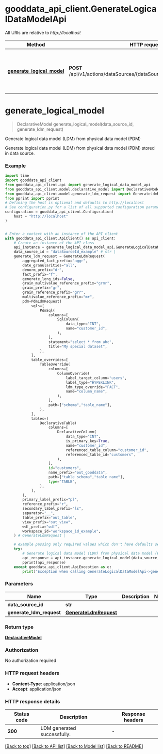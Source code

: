 # gooddata_api_client.GenerateLogicalDataModelApi

All URIs are relative to *http://localhost*

Method | HTTP request | Description
------------- | ------------- | -------------
[**generate_logical_model**](GenerateLogicalDataModelApi.md#generate_logical_model) | **POST** /api/v1/actions/dataSources/{dataSourceId}/generateLogicalModel | Generate logical data model (LDM) from physical data model (PDM)


# **generate_logical_model**
> DeclarativeModel generate_logical_model(data_source_id, generate_ldm_request)

Generate logical data model (LDM) from physical data model (PDM)

Generate logical data model (LDM) from physical data model (PDM) stored in data source.

### Example


```python
import time
import gooddata_api_client
from gooddata_api_client.api import generate_logical_data_model_api
from gooddata_api_client.model.declarative_model import DeclarativeModel
from gooddata_api_client.model.generate_ldm_request import GenerateLdmRequest
from pprint import pprint
# Defining the host is optional and defaults to http://localhost
# See configuration.py for a list of all supported configuration parameters.
configuration = gooddata_api_client.Configuration(
    host = "http://localhost"
)


# Enter a context with an instance of the API client
with gooddata_api_client.ApiClient() as api_client:
    # Create an instance of the API class
    api_instance = generate_logical_data_model_api.GenerateLogicalDataModelApi(api_client)
    data_source_id = "dataSourceId_example" # str | 
    generate_ldm_request = GenerateLdmRequest(
        aggregated_fact_prefix="aggr",
        date_granularities="all",
        denorm_prefix="dr",
        fact_prefix="f",
        generate_long_ids=False,
        grain_multivalue_reference_prefix="grmr",
        grain_prefix="gr",
        grain_reference_prefix="grr",
        multivalue_reference_prefix="mr",
        pdm=PdmLdmRequest(
            sqls=[
                PdmSql(
                    columns=[
                        SqlColumn(
                            data_type="INT",
                            name="customer_id",
                        ),
                    ],
                    statement="select * from abc",
                    title="My special dataset",
                ),
            ],
            table_overrides=[
                TableOverride(
                    columns=[
                        ColumnOverride(
                            label_target_column="users",
                            label_type="HYPERLINK",
                            ldm_type_override="FACT",
                            name="column_name",
                        ),
                    ],
                    path=["schema","table_name"],
                ),
            ],
            tables=[
                DeclarativeTable(
                    columns=[
                        DeclarativeColumn(
                            data_type="INT",
                            is_primary_key=True,
                            name="customer_id",
                            referenced_table_column="customer_id",
                            referenced_table_id="customers",
                        ),
                    ],
                    id="customers",
                    name_prefix="out_gooddata",
                    path=["table_schema","table_name"],
                    type="TABLE",
                ),
            ],
        ),
        primary_label_prefix="pl",
        reference_prefix="r",
        secondary_label_prefix="ls",
        separator="__",
        table_prefix="out_table",
        view_prefix="out_view",
        wdf_prefix="wdf",
        workspace_id="workspace_id_example",
    ) # GenerateLdmRequest | 

    # example passing only required values which don't have defaults set
    try:
        # Generate logical data model (LDM) from physical data model (PDM)
        api_response = api_instance.generate_logical_model(data_source_id, generate_ldm_request)
        pprint(api_response)
    except gooddata_api_client.ApiException as e:
        print("Exception when calling GenerateLogicalDataModelApi->generate_logical_model: %s\n" % e)
```


### Parameters

Name | Type | Description  | Notes
------------- | ------------- | ------------- | -------------
 **data_source_id** | **str**|  |
 **generate_ldm_request** | [**GenerateLdmRequest**](GenerateLdmRequest.md)|  |

### Return type

[**DeclarativeModel**](DeclarativeModel.md)

### Authorization

No authorization required

### HTTP request headers

 - **Content-Type**: application/json
 - **Accept**: application/json


### HTTP response details

| Status code | Description | Response headers |
|-------------|-------------|------------------|
**200** | LDM generated successfully. |  -  |

[[Back to top]](#) [[Back to API list]](../README.md#documentation-for-api-endpoints) [[Back to Model list]](../README.md#documentation-for-models) [[Back to README]](../README.md)

